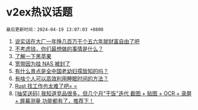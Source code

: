 # v2ex热议话题

`最后更新时间：2024-04-19 13:07:03 +0800`

1. [说实话在大厂一年挣几百万干个五六年就财富自由了吧](https://www.v2ex.com/t/1033749)
1. [不考虑钱，你们最想做的事情是什么？](https://www.v2ex.com/t/1033670)
1. [了解一下黑苹果](https://www.v2ex.com/t/1033594)
1. [宽带因为挂 NAS 被封了](https://www.v2ex.com/t/1033800)
1. [有什么景点是全中国老幼妇孺皆知的吗？](https://www.v2ex.com/t/1033630)
1. [有啥个人可以高效利用睡眠时间的方法？](https://www.v2ex.com/t/1033796)
1. [Rust 找工作也太难了吧= =](https://www.v2ex.com/t/1033729)
1. [[抽奖送码] 我知道竞品很多，但几个月"干饭"迭代 截图 + 贴图 + OCR + 录屏 + 屏幕测量 功能都有了，推荐下！](https://www.v2ex.com/t/1033803)

